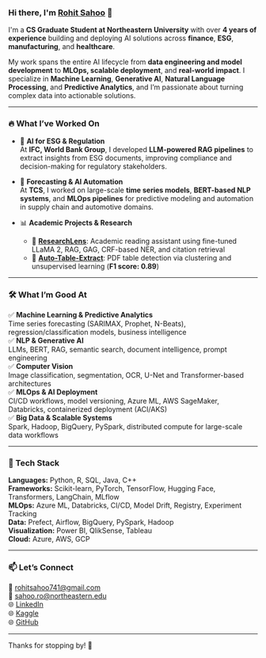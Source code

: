 ### Hi there, I'm [Rohit Sahoo](https://linkedin.com/in/rohit-sahoo) 👋

I'm a **CS Graduate Student at Northeastern University** with over **4 years of experience** building and deploying AI solutions across **finance**, **ESG**, **manufacturing**, and **healthcare**.

My work spans the entire AI lifecycle from **data engineering and model development** to **MLOps, scalable deployment**, and **real-world impact**. I specialize in **Machine Learning**, **Generative AI**, **Natural Language Processing**, and **Predictive Analytics**, and I’m passionate about turning complex data into actionable solutions.

---

### 🔥 What I’ve Worked On

- 🧠 **AI for ESG & Regulation**  
  At **IFC, World Bank Group**, I developed **LLM-powered RAG pipelines** to extract insights from ESG documents, improving compliance and decision-making for regulatory stakeholders.

- 🚗 **Forecasting & AI Automation**  
  At **TCS**, I worked on large-scale **time series models**, **BERT-based NLP systems**, and **MLOps pipelines** for predictive modeling and automation in supply chain and automotive domains.

- 📊 **Academic Projects & Research**  
  - 🧾 [**ResearchLens**](https://github.com/rohit-sahoo/ResearchLens): Academic reading assistant using fine-tuned LLaMA 2, RAG, GAG, CRF-based NER, and citation retrieval  
  - 📄 [**Auto-Table-Extract**](https://github.com/rohit-sahoo/auto-table-extract): PDF table detection via clustering and unsupervised learning (**F1 score: 0.89**)

---

### 🛠️ What I’m Good At

✅ **Machine Learning & Predictive Analytics**  
Time series forecasting (SARIMAX, Prophet, N-Beats), regression/classification models, business intelligence  
✅ **NLP & Generative AI**  
LLMs, BERT, RAG, semantic search, document intelligence, prompt engineering  
✅ **Computer Vision**  
Image classification, segmentation, OCR, U-Net and Transformer-based architectures  
✅ **MLOps & AI Deployment**  
CI/CD workflows, model versioning, Azure ML, AWS SageMaker, Databricks, containerized deployment (ACI/AKS)  
✅ **Big Data & Scalable Systems**  
Spark, Hadoop, BigQuery, PySpark, distributed compute for large-scale data workflows

---

### 🧰 Tech Stack

**Languages:** Python, R, SQL, Java, C++  
**Frameworks:** Scikit-learn, PyTorch, TensorFlow, Hugging Face, Transformers, LangChain, MLflow  
**MLOps:** Azure ML, Databricks, CI/CD, Model Drift, Registry, Experiment Tracking  
**Data:** Prefect, Airflow, BigQuery, PySpark, Hadoop  
**Visualization:** Power BI, QlikSense, Tableau  
**Cloud:** Azure, AWS, GCP


---

### 📫 Let’s Connect

📧 rohitsahoo741@gmail.com  
📧 sahoo.ro@northeastern.edu  
🌐 [LinkedIn](https://linkedin.com/in/rohit-sahoo)  
🌐 [Kaggle](https://www.kaggle.com/rohitsahoo)  
🌐 [GitHub](https://github.com/rohit-sahoo)

---

Thanks for stopping by! 🚀
